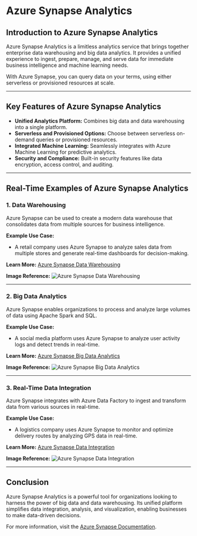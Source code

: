 # Azure Synapse Analytics

## Introduction to Azure Synapse Analytics
Azure Synapse Analytics is a limitless analytics service that brings together enterprise data warehousing and big data analytics. It provides a unified experience to ingest, prepare, manage, and serve data for immediate business intelligence and machine learning needs.

With Azure Synapse, you can query data on your terms, using either serverless or provisioned resources at scale.

---

## Key Features of Azure Synapse Analytics
- **Unified Analytics Platform:** Combines big data and data warehousing into a single platform.
- **Serverless and Provisioned Options:** Choose between serverless on-demand queries or provisioned resources.
- **Integrated Machine Learning:** Seamlessly integrates with Azure Machine Learning for predictive analytics.
- **Security and Compliance:** Built-in security features like data encryption, access control, and auditing.

---

## Real-Time Examples of Azure Synapse Analytics

### 1. Data Warehousing
Azure Synapse can be used to create a modern data warehouse that consolidates data from multiple sources for business intelligence.

**Example Use Case:**
- A retail company uses Azure Synapse to analyze sales data from multiple stores and generate real-time dashboards for decision-making.

**Learn More:** [Azure Synapse Data Warehousing](https://learn.microsoft.com/en-us/azure/synapse-analytics/overview)

**Image Reference:**
![Azure Synapse Data Warehousing](https://learn.microsoft.com/en-us/azure/synapse-analytics/media/overview/synapse-overview.png)

---

### 2. Big Data Analytics
Azure Synapse enables organizations to process and analyze large volumes of data using Apache Spark and SQL.

**Example Use Case:**
- A social media platform uses Azure Synapse to analyze user activity logs and detect trends in real-time.

**Learn More:** [Azure Synapse Big Data Analytics](https://learn.microsoft.com/en-us/azure/synapse-analytics/spark/apache-spark-overview)

**Image Reference:**
![Azure Synapse Big Data Analytics](https://learn.microsoft.com/en-us/azure/synapse-analytics/media/spark/apache-spark-overview.png)

---

### 3. Real-Time Data Integration
Azure Synapse integrates with Azure Data Factory to ingest and transform data from various sources in real-time.

**Example Use Case:**
- A logistics company uses Azure Synapse to monitor and optimize delivery routes by analyzing GPS data in real-time.

**Learn More:** [Azure Synapse Data Integration](https://learn.microsoft.com/en-us/azure/synapse-analytics/data-integration-overview)

**Image Reference:**
![Azure Synapse Data Integration](https://learn.microsoft.com/en-us/azure/synapse-analytics/media/data-integration/data-integration-overview.png)

---

## Conclusion
Azure Synapse Analytics is a powerful tool for organizations looking to harness the power of big data and data warehousing. Its unified platform simplifies data integration, analysis, and visualization, enabling businesses to make data-driven decisions.

For more information, visit the [Azure Synapse Documentation](https://learn.microsoft.com/en-us/azure/synapse-analytics/).